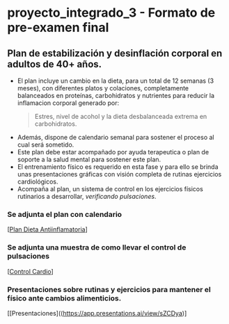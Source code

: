 # proyecto_integrado_3 - Formato de pre-examen final

## Plan de estabilización y desinflación corporal en adultos de 40+ años.

* El plan incluye un cambio en la dieta, para un total de 12 semanas (3 meses), con diferentes platos y colaciones, completamente balanceados en proteínas, carbohidratos y nutrientes para reducir la inflamacion corporal generado por:
  > Estres, nivel de acohol y la dieta desbalanceada extrema en carbohidratos.
* Además, dispone de calendario semanal para sostener el proceso al cual será sometido.
* Este plan debe estar acompañado por ayuda terapeutica o plan de soporte a la salud mental para sostener este plan.
* El entrenamiento físico es requerido en esta fase y para ello se brinda unas presentaciones gráficas con visión completa de rutinas ejercicios cardiológicos.
* Acompaña al plan, un sistema de control en los ejercicios físicos rutinarios a desarrollar, _verificando pulsaciones_.

### Se adjunta el plan  con calendario
[[Plan Dieta Antiinflamatoria](https://docs.google.com/document/d/17iVrcdj9M_5Aei_9DUxGtE0H8SJAc9IhDi5pPax81Qc/edit?usp=sharing)]

### Se adjunta una muestra de como llevar el control de pulsaciones
[[Control Cardio](https://docs.google.com/spreadsheets/d/1B-8dxzdslSw0TwRp8E2emVl3eVrrvsIj9YxJ9y0TyZw/edit?usp=sharing)]

### Presentaciones sobre rutinas y ejercicios para mantener el físico ante cambios alimenticios.
[[Presentaciones]((https://app.presentations.ai/view/sZCDya)]
